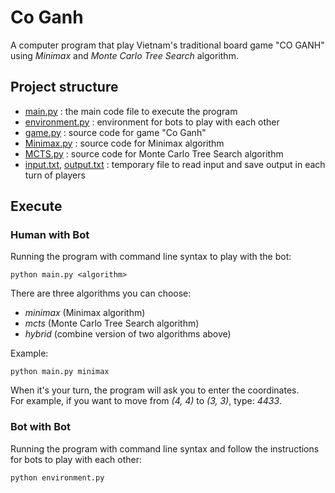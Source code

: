 # Co Ganh
A computer program that play Vietnam's traditional board game "CO GANH" using *Minimax* and *Monte Carlo Tree Search* algorithm.

## Project structure
* [main.py](./main.py) 		                              : the main code file to execute the program
* [environment.py](./environment.py) 		              : environment for bots to play with each other
* [game.py](./game.py) 		                              : source code for game "Co Ganh"
* [Minimax.py](./Mimimax.py) 		                        : source code for Minimax algorithm
* [MCTS.py](./MCTS.py) 		                              : source code for Monte Carlo Tree Search algorithm
* [input.txt](./input.txt), [output.txt](./output.txt)  : temporary file to read input and save output in each turn of players

## Execute
### Human with Bot
Running the program with command line syntax to play with the bot:
```
python main.py <algorithm>
```
There are three algorithms you can choose:
* *minimax* (Minimax algorithm)
* *mcts* (Monte Carlo Tree Search algorithm)
* *hybrid* (combine version of two algorithms above)<br />

Example: 
```
python main.py minimax
```
When it's your turn, the program will ask you to enter the coordinates.<br /> 
For example, if you want to move from *(4, 4)* to *(3, 3)*, type: *4433*.

### Bot with Bot
Running the program with command line syntax and follow the instructions for bots to play with each other:
```
python environment.py
```